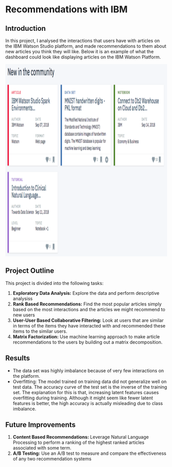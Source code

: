 # Recommendations with IBM
## Introduction
In this project, I analysed the interactions that users have with articles on the IBM Watson Studio platform, and made recommendations to them about new articles you think they will like. Below it is an example of what the dashboard could look like displaying articles on the IBM Watson Platform. 

<p align="center">
  <img src="IBM_articles.png" height="600" width="800" />
</p>


## Project Outline
This project is divided into the following tasks:

1. **Exploratory Data Analysis:** Explore the data and perform descriptive analysiss
2. **Rank Based Recommendations:** Find the most popular articles simply based on the most interactions and the articles we might recommend to new users
3. **User-User Based Collaborative Filtering:** Look at users that are similar in terms of the items they have interacted with and recommended these items to the similar users.
4. **Matrix Factorization:** Use machine learning approach to make article recommendations to the users by building out a matrix decomposition.

## Results
- The data set was highly imbalance because of very few interactions on the platform.
- Overfitting: The model trained on training data did not generalize well on test data. The accuracy curve of the test set is the inverse of the training set. The explanation for this is that, increasing latent features causes overfitting during training. Although it might seem like fewer latent features is better, the high accuracy is actually misleading due to class imbalance.

## Future Improvements
1. **Content Based Recommendations:** Leverage Natural Language Processing to perform a ranking of the highest ranked articles associated with some term. 
2. **A/B Testing:** Use an A/B test to measure and compare the effectiveness of any two recommendation systems